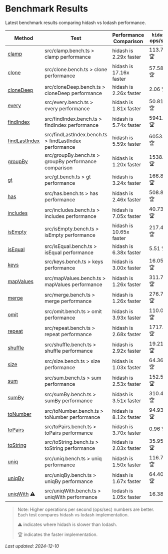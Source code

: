 # Benchmark Results

Latest benchmark results comparing hidash vs lodash performance.

| Method | Test | Performance Comparison | `hidash` ops/sec | `lodash@4.17.21` ops/sec |
|--------|------|----------------------|----------------|----------------|
| [clamp](https://github.com/NaverPayDev/hidash/blob/98270cd65f0ae2d6c4f71eebeb24f5d0225fb304/src/clamp.ts) | src/clamp.bench.ts > clamp performance | hidash is 2.29x faster | 113.74 🏆 | 49.71 |
| [clone](https://github.com/NaverPayDev/hidash/blob/98270cd65f0ae2d6c4f71eebeb24f5d0225fb304/src/clone.ts) | src/clone.bench.ts > clone performance | hidash is 17.16x faster | 57.58 🏆 | 3.36 |
| [cloneDeep](https://github.com/NaverPayDev/hidash/blob/98270cd65f0ae2d6c4f71eebeb24f5d0225fb304/src/cloneDeep.ts) | src/cloneDeep.bench.ts > cloneDeep performance | hidash is 2.26x faster | 2.06 🏆 | 0.91 |
| [every](https://github.com/NaverPayDev/hidash/blob/98270cd65f0ae2d6c4f71eebeb24f5d0225fb304/src/every.ts) | src/every.bench.ts > every performance | hidash is 1.81x faster | 50.81 🏆 | 28.00 |
| [findIndex](https://github.com/NaverPayDev/hidash/blob/98270cd65f0ae2d6c4f71eebeb24f5d0225fb304/src/findIndex.ts) | src/findIndex.bench.ts > findIndex performance | hidash is 5.74x faster | 5941.65 🏆 | 1035.47 |
| [findLastIndex](https://github.com/NaverPayDev/hidash/blob/98270cd65f0ae2d6c4f71eebeb24f5d0225fb304/src/findLastIndex.ts) | src/findLastIndex.bench.ts > findLastIndex performance | hidash is 5.59x faster | 6053.48 🏆 | 1083.18 |
| [groupBy](https://github.com/NaverPayDev/hidash/blob/98270cd65f0ae2d6c4f71eebeb24f5d0225fb304/src/groupBy.ts) | src/groupBy.bench.ts > groupBy performance comparison | hidash is 1.20x faster | 1538.50 🏆 | 1286.83 |
| [gt](https://github.com/NaverPayDev/hidash/blob/98270cd65f0ae2d6c4f71eebeb24f5d0225fb304/src/gt.ts) | src/gt.bench.ts > gt performance | hidash is 3.24x faster | 166.89 🏆 | 51.45 |
| [has](https://github.com/NaverPayDev/hidash/blob/98270cd65f0ae2d6c4f71eebeb24f5d0225fb304/src/has.ts) | src/has.bench.ts > has performance | hidash is 2.46x faster | 508.88 🏆 | 206.59 |
| [includes](https://github.com/NaverPayDev/hidash/blob/98270cd65f0ae2d6c4f71eebeb24f5d0225fb304/src/includes.ts) | src/includes.bench.ts > includes performance | hidash is 7.05x faster | 40.73 🏆 | 5.78 |
| [isEmpty](https://github.com/NaverPayDev/hidash/blob/98270cd65f0ae2d6c4f71eebeb24f5d0225fb304/src/isEmpty.ts) | src/isEmpty.bench.ts > isEmpty performance | hidash is 10.65x faster | 217.40 🏆 | 20.41 |
| [isEqual](https://github.com/NaverPayDev/hidash/blob/98270cd65f0ae2d6c4f71eebeb24f5d0225fb304/src/isEqual.ts) | src/isEqual.bench.ts > isEqual performance | hidash is 6.38x faster | 5.51 🏆 | 0.86 |
| [keys](https://github.com/NaverPayDev/hidash/blob/98270cd65f0ae2d6c4f71eebeb24f5d0225fb304/src/keys.ts) | src/keys.bench.ts > keys performance | hidash is 3.00x faster | 16.05 🏆 | 5.35 |
| [mapValues](https://github.com/NaverPayDev/hidash/blob/98270cd65f0ae2d6c4f71eebeb24f5d0225fb304/src/mapValues.ts) | src/mapValues.bench.ts > mapValues performance | hidash is 1.26x faster | 311.76 🏆 | 247.82 |
| [merge](https://github.com/NaverPayDev/hidash/blob/98270cd65f0ae2d6c4f71eebeb24f5d0225fb304/src/merge.ts) | src/merge.bench.ts > merge performance | hidash is 1.26x faster | 276.71 🏆 | 219.00 |
| [omit](https://github.com/NaverPayDev/hidash/blob/98270cd65f0ae2d6c4f71eebeb24f5d0225fb304/src/omit.ts) | src/omit.bench.ts > omit performance | hidash is 3.93x faster | 110.04 🏆 | 27.98 |
| [repeat](https://github.com/NaverPayDev/hidash/blob/98270cd65f0ae2d6c4f71eebeb24f5d0225fb304/src/repeat.ts) | src/repeat.bench.ts > repeat performance | hidash is 2.68x faster | 1717.27 🏆 | 640.08 |
| [shuffle](https://github.com/NaverPayDev/hidash/blob/98270cd65f0ae2d6c4f71eebeb24f5d0225fb304/src/shuffle.ts) | src/shuffle.bench.ts > shuffle performance | hidash is 2.92x faster | 19.21 🏆 | 6.57 |
| [size](https://github.com/NaverPayDev/hidash/blob/98270cd65f0ae2d6c4f71eebeb24f5d0225fb304/src/size.ts) | src/size.bench.ts > size performance | hidash is 1.03x faster | 64.36 🏆 | 62.61 |
| [sum](https://github.com/NaverPayDev/hidash/blob/98270cd65f0ae2d6c4f71eebeb24f5d0225fb304/src/sum.ts) | src/sum.bench.ts > sum performance | hidash is 2.53x faster | 152.59 🏆 | 60.22 |
| [sumBy](https://github.com/NaverPayDev/hidash/blob/98270cd65f0ae2d6c4f71eebeb24f5d0225fb304/src/sumBy.ts) | src/sumBy.bench.ts > sumBy performance | hidash is 3.51x faster | 310.44 🏆 | 88.39 |
| [toNumber](https://github.com/NaverPayDev/hidash/blob/98270cd65f0ae2d6c4f71eebeb24f5d0225fb304/src/toNumber.ts) | src/toNumber.bench.ts > toNumber performance | hidash is 8.12x faster | 94.93 🏆 | 11.69 |
| [toPairs](https://github.com/NaverPayDev/hidash/blob/98270cd65f0ae2d6c4f71eebeb24f5d0225fb304/src/toPairs.ts) | src/toPairs.bench.ts > toPairs performance | hidash is 3.70x faster | 0.96 🏆 | 0.26 |
| [toString](https://github.com/NaverPayDev/hidash/blob/98270cd65f0ae2d6c4f71eebeb24f5d0225fb304/src/toString.ts) | src/toString.bench.ts > toString performance | hidash is 2.03x faster | 35.95 🏆 | 17.73 |
| [uniq](https://github.com/NaverPayDev/hidash/blob/98270cd65f0ae2d6c4f71eebeb24f5d0225fb304/src/uniq.ts) | src/uniq.bench.ts > uniq performance | hidash is 1.50x faster | 116.73 🏆 | 77.81 |
| [uniqBy](https://github.com/NaverPayDev/hidash/blob/98270cd65f0ae2d6c4f71eebeb24f5d0225fb304/src/uniqBy.ts) | src/uniqBy.bench.ts > uniqBy performance | hidash is 1.67x faster | 64.40 🏆 | 38.45 |
| [uniqWith](https://github.com/NaverPayDev/hidash/blob/98270cd65f0ae2d6c4f71eebeb24f5d0225fb304/src/uniqWith.ts) ⚠️ | src/uniqWith.bench.ts > uniqWith performance | lodash is 1.05x faster | 16.38 | 17.12 🏆 |

> Note: Higher operations per second (ops/sec) numbers are better. Each test compares hidash vs lodash implementation.
>
> ⚠️ indicates where hidash is slower than lodash.
>
> 🏆 indicates the faster implementation.

_Last updated: 2024-12-10_
